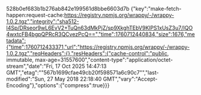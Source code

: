 
528b0ef683b1b276ab842e199561d8bbe6603d7b	{"key":"make-fetch-happen:request-cache:https://registry.npmjs.org/wrappy/-/wrappy-1.0.2.tgz","integrity":"sha512-l4Sp/DRseor9wL6EvV2+TuQn63dMkPjZ/sp9XkghTEbV9KlPS1xUsZ3u7/IQO4wxtcFB4bgpQPRcR3QCvezPcQ==","time":1760712440834,"size":1676,"metadata":{"time":1760712433371,"url":"https://registry.npmjs.org/wrappy/-/wrappy-1.0.2.tgz","reqHeaders":{},"resHeaders":{"cache-control":"public, immutable, max-age=31557600","content-type":"application/octet-stream","date":"Fri, 17 Oct 2025 14:47:13 GMT","etag":"\"567b1699cfae49cb20f598571a6c90c7\"","last-modified":"Sun, 27 May 2018 22:18:40 GMT","vary":"Accept-Encoding"},"options":{"compress":true}}}
